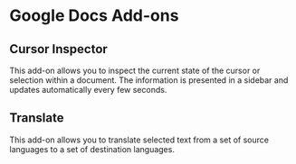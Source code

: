 # Google Docs Add-ons

## Cursor Inspector

This add-on allows you to inspect the current state of the cursor or selection within a document. The information is presented in a sidebar and updates automatically every few seconds.

## Translate

This add-on allows you to translate selected text from a set of source languages to a set of destination languages.
